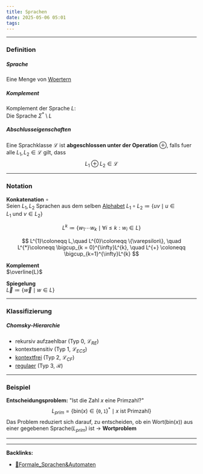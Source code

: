 ```yaml
---
title: Sprachen
date: 2025-05-06 05:01
tags: 
---
```


----

### Definition 
##### Sprache
Eine Menge von [Woertern](woerter)

##### Komplement
Komplement der Sprache $L$: \
Die Sprache $\Sigma ^{*}\setminus L$

##### Abschlusseigenschaften
Eine Sprachklasse $\mathcal{L}$ ist **abgeschlossen unter der Operation** $\oplus$,
falls fuer alle $L_{1},L_{2}\in \mathcal{L}$ gilt, dass 
$$L_{1}\oplus L_{2} \in \mathcal{L}$$

---

### Notation
**Konkatenation** $\circ$\
Seien $L_{1},L_{2}$ Sprachen aus dem selben [Alphabet](alphabet)
$L_{1}\circ L_{2}\coloneqq \{uv\mid u\in L_{1} \ \text{und} \ v\in L_{2}\}$

$$
  L^{k}\coloneqq \{w_{1}\cdots w_k\mid \forall i\le k:w_i \in L\}   
$$

$$
  L^{1}\coloneqq L,\quad L^{0}\coloneqq \{\varepsilon\}, \quad L^{*}\coloneqq 
  \bigcup_{k =  0}^{\infty}L^{k}, \quad L^{+} \coloneqq \bigcup_{k=1}^{\infty}L^{k}       
$$
 
**Komplement**\
$\overline{L}$

**Spiegelung**\
$\overleftarrow{L}\coloneqq \{\overleftarrow{w}\mid w\in L\}$

---

### Klassifizierung
##### Chomsky-Hierarchie

- rekursiv aufzaehlbar (Typ 0, $\mathcal{L}_{RE}$)
- kontextsensitiv (Typ 1, $\mathcal{L}_{ECS}$)
- [kontextfrei](kontextfreie_sprachen) (Typ 2, $\mathcal{L}_{CF}$)
- [regulaer](regulaere_sprachen) (Typ 3, $\mathcal{R}$)
 
---

### Beispiel
**Entscheidungsproblem:** "Ist die Zahl $x$ eine Primzahl?"
$$
  L_{prim} = \{\text{bin}(x)\in \{\texttt{0},\texttt{1}\}^{*}\mid x \ \text{ist Primzahl}   \}  
$$
Das Problem reduziert sich darauf, zu entscheiden, ob ein Wort($\text{bin}(x)$) aus einer 
gegebenen Sprache($L_{prim})$
ist $\to$ **Wortproblem**  


----

----
**Backlinks:**
- [📁Formale_Sprachen&Automaten](📁Formale_Sprachen&Automaten)
